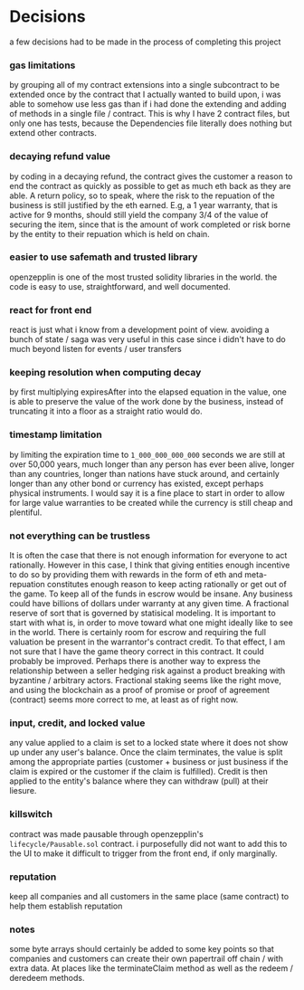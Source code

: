 # Decisions

a few decisions had to be made in the process of completing this project

### gas limitations

by grouping all of my contract extensions into a single subcontract to be extended once by the contract that I actually wanted to build upon, i was able to somehow use less gas than if i had done the extending and adding of methods in a single file / contract. This is why I have 2 contract files, but only one has tests, because the Dependencies file literally does nothing but extend other contracts.

### decaying refund value

by coding in a decaying refund, the contract gives the customer a reason to end the contract as quickly as possible to get as much eth back as they are able. A return policy, so to speak, where the risk to the repuation of the business is still justified by the eth earned. E.g, a 1 year warranty, that is active for 9 months, should still yield the company 3/4 of the value of securing the item, since that is the amount of work completed or risk borne by the entity to their repuation which is held on chain.

### easier to use safemath and trusted library

openzepplin is one of the most trusted solidity libraries in the world. the code is easy to use, straightforward, and well documented.

### react for front end

react is just what i know from a development point of view. avoiding a bunch of state / saga was very useful in this case since i didn't have to do much beyond listen for events / user transfers

### keeping resolution when computing decay

by first multiplying expiresAfter into the elapsed equation in the value, one is able to preserve the value of the work done by the business, instead of truncating it into a floor as a straight ratio would do.

### timestamp limitation

by limiting the expiration time to `1_000_000_000_000` seconds we are still at over 50,000 years, much longer than any person has ever been alive, longer than any countries, longer than nations have stuck around, and certainly longer than any other bond or currency has existed, except perhaps physical instruments. I would say it is a fine place to start in order to allow for large value warranties to be created while the currency is still cheap and plentiful.

### not everything can be trustless
  
It is often the case that there is not enough information for everyone to act rationally. However in this case, I think that giving entities enough incentive to do so by providing them with rewards in the form of eth and meta-repuation constitutes enough reason to keep acting rationally or get out of the game. To keep all of the funds in escrow would be insane. Any business could have billions of dollars under warranty at any given time. A fractional reserve of sort that is governed by statisical modeling. It is important to start with what is, in order to move toward what one might ideally like to see in the world. There is certainly room for escrow and requiring the full valuation be present in the warrantor's contract credit. To that effect, I am not sure that I have the game theory correct in this contract. It could probably be improved. Perhaps there is another way to express the relationship between a seller hedging risk against a product breaking with byzantine / arbitrary actors. Fractional staking seems like the right move, and using the blockchain as a proof of promise or proof of agreement (contract) seems more correct to me, at least as of right now.

### input, credit, and locked value

any value applied to a claim is set to a locked state where it does not show up under any user's balance. Once the claim terminates, the value is split among the appropriate parties (customer + business or just business if the claim is expired or the customer if the claim is fulfilled). Credit is then applied to the entity's balance where they can withdraw (pull) at their liesure.

### killswitch

contract was made pausable through openzepplin's `lifecycle/Pausable.sol` contract. i purposefully did not want to add this to the UI to make it difficult to trigger from the front end, if only marginally.

### reputation

keep all companies and all customers in the same place (same contract) to help them establish reputation

### notes

some byte arrays should certainly be added to some key points so that companies and customers can create their own papertrail off chain / with extra data. At places like the terminateClaim method as well as the redeem / deredeem methods.

